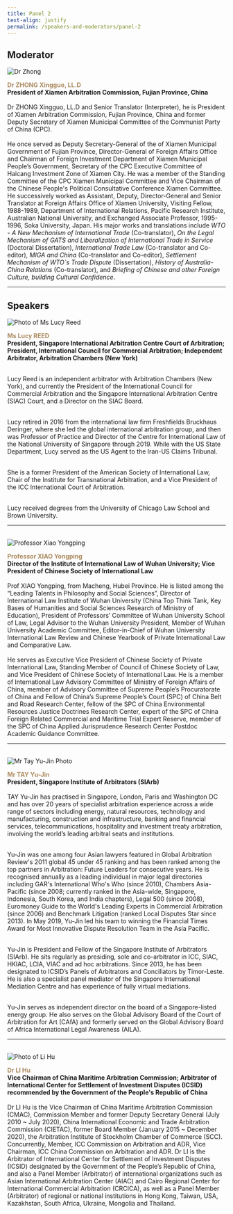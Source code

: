 ```yaml
---
title: Panel 2
text-align: justify
permalink: /speakers-and-moderators/panel-2
---
```


<style> 
.content img {
  max-width: 200px;
  margin-left: 0;
}

.speaker-name {
  color: #AC8B60;
}
</style>

## Moderator
<div class="sgds-container">
  <div class="row is-desktop">
    <div class="col is-10-mobile is-10-tablet is-3-desktop is-3-widescreen is-3-fullhd">
    <img src="/images/speakers-panel 2-zhong xingguo.jpg" alt="Dr Zhong"> 
    </div>
    <div class="col">
      <p>
      <b class="speaker-name">Dr ZHONG Xingguo, LL.D </b><br>
   <b>President of Xiamen Arbitration Commission, Fujian Province, China <br> <br></b>
Dr ZHONG Xingguo, LL.D and Senior Translator (Interpreter), he is President of Xiamen Arbitration Commission, Fujian Province, China and former Deputy Secretary of Xiamen Municipal Committee of the Communist Party of China (CPC).<br> <br> 
He once served as Deputy Secretary-General of the of Xiamen Municipal Government of Fujian Province, Director-General of Foreign Affairs Office and Chairman of Foreign Investment Department of Xiamen Municipal People’s Government, Secretary of the CPC Executive Committee of Haicang Investment Zone of Xiamen City. He was a member of the Standing Committee of the CPC Xiamen Municipal Committee and Vice Chairman of the Chinese People's Political Consultative Conference Xiamen Committee. He successively worked as Assistant, Deputy, Director-General and Senior Translator at Foreign Affairs Office of Xiamen University, Visiting Fellow, 1988-1989, Department of International Relations, Pacific Research Institute, Australian National University, and Exchanged Associate Professor, 1995-1996, Soka University, Japan. His major works and translations include <i> WTO - A New Mechanism of International Trade </i> (Co-translator), <i>On the Legal Mechanism of GATS and Liberalization of International Trade in Service </i>(Doctoral Dissertation), <i>International Trade Law</i> (Co-translator and Co-editor), <i>MIGA and China </i>(Co-translator and Co-editor), <i>Settlement Mechanism of WTO`s Trade Dispute </i>(Dissertation), <i>History of Australia-China Relations </i>(Co-translator), and <i>Briefing of Chinese and other Foreign Culture, building Cultural Confidence</i>.
      </p>
   </div>
  </div> 
</div>
<hr>

## Speakers

<div class="sgds-container">
  <div class="row is-desktop">
    <div class="col is-10-mobile is-10-tablet is-3-desktop is-3-widescreen is-3-fullhd">
    <img src="/images/speakers-panel 2-Lucy Reed.jpg" alt="Photo of Ms Lucy Reed"> 
    </div>
    <div class="col">
    <p>
      <b class="speaker-name">Ms Lucy REED </b><br>
    <b>President, Singapore International Arbitration Centre Court of Arbitration; President, International Council for Commercial Arbitration; Independent Arbitrator, Arbitration Chambers (New York)<br> <br> </b>
      
Lucy Reed is an independent arbitrator with Arbitration Chambers (New York), and currently the President of the International Council for Commercial Arbitration and the Singapore International Arbitration Centre (SIAC) Court, and a Director on the SIAC Board.  <br> <br>

Lucy retired in 2016 from the international law firm Freshfields Bruckhaus Deringer, where she led the global international arbitration group, and then was Professor of Practice and Director of the Centre for International Law of the National University of Singapore through 2019. While with the US State Department, Lucy served as the US Agent to the Iran-US Claims Tribunal. <br> <br>

She is a former President of the American Society of International Law, Chair of the Institute for Transnational Arbitration, and a Vice President of the ICC International Court of Arbitration. <br> <br>

Lucy received degrees from the University of Chicago Law School and Brown University.
</p>
</div>
  </div>
 <hr>
  <br>
<div class="row is-desktop">
    <div class="col is-10-mobile is-10-tablet is-3-desktop is-3-widescreen is-3-fullhd">
    <img src="/images/speakers-panel 2-xiao yongping.png" alt="Professor Xiao Yongping"> 
    </div>
    <div class="col">
    <p>
<b class="speaker-name">Professor XIAO Yongping </b><br>
    <b>Director of the Institute of International Law of Wuhan University; Vice President of Chinese Society of International Law <br> <br> </b>
Prof XIAO Yongping, from Macheng, Hubei Province. He is listed among the “Leading Talents in Philosophy and Social Sciences”, Director of International Law Institute of Wuhan University (China Top Think Tank, Key Bases of Humanities and Social Sciences Research of Ministry of Education), President of Professors’ Committee of Wuhan University School of Law, Legal Advisor to the Wuhan University President, Member of Wuhan University Academic Committee, Editor-in-Chief of Wuhan University International Law Review and Chinese Yearbook of Private International Law and Comparative Law.<br> <br>
He serves as Executive Vice President of Chinese Society of Private International Law, Standing Member of Council of Chinese Society of Law, and Vice President of Chinese Society of International Law. He is a member of International Law Advisory Committee of Ministry of Foreign Affairs of China, member of Advisory Committee of Supreme People’s Procuratorate of China and Fellow of China’s Supreme People’s Court (SPC) of China Belt and Road Research Center, fellow of the SPC of China Environmental Resources Justice Doctrines Research Center, expert of the SPC of China Foreign Related Commercial and Maritime Trial Expert Reserve, member of the SPC of China Applied Jurisprudence Research Center Postdoc Academic Guidance Committee.
</p>
</div>
</div> 
  <hr>
  <br>

<div class="row is-desktop">
    <div class="col is-10-mobile is-10-tablet is-3-desktop is-3-widescreen is-3-fullhd">
    <img src="/images/speakers-panel 2-Tay Yu Jin.png" alt="Mr Tay Yu-Jin Photo"> 
    </div>
    <div class="col">
    <p>
<b class="speaker-name">Mr TAY Yu-Jin </b><br>
    <b>President, Singapore Institute of Arbitrators (SIArb)<br> <br> </b>
      TAY Yu-Jin has practised in Singapore, London, Paris and Washington DC and has over 20 years of specialist arbitration experience across a wide range of sectors including energy, natural resources, technology and manufacturing, construction and infrastructure, banking and financial services, telecommunications, hospitality and   investment treaty arbitration, involving the world’s leading arbitral seats and institutions.<br> <br>

Yu-Jin was one among four Asian lawyers featured in Global Arbitration Review's 2011 global 45 under 45 ranking and has been ranked among the top partners in Arbitration: Future Leaders for consecutive years. He is recognised annually as a leading individual in major legal directories including GAR's International Who's Who (since 2010), Chambers Asia-Pacific (since 2008; currently ranked in the Asia-wide, Singapore, Indonesia, South Korea, and India chapters), Legal 500 (since 2008), Euromoney Guide to the World's Leading Experts in Commercial Arbitration (since 2006) and Benchmark Litigation (ranked Local Disputes Star since 2013). In May 2019, Yu-Jin led his team to winning the Financial Times Award for Most Innovative Dispute Resolution Team in the Asia Pacific.<br> <br>

Yu-Jin is President and Fellow of the Singapore Institute of Arbitrators (SIArb). He sits regularly as presiding, sole and co-arbitrator in ICC, SIAC, HKIAC, LCIA, VIAC and ad hoc arbitrations. Since 2013, he has been designated to ICSID’s Panels of Arbitrators and Conciliators by Timor-Leste. He is also a specialist panel mediator of the Singapore International Mediation Centre and has experience of fully virtual mediations.<br> <br>

Yu-Jin serves as independent director on the board of a Singapore-listed energy group. He also serves on the Global Advisory Board of the Court of Arbitration for Art (CAfA) and formerly served on the Global Advisory Board of Africa International Legal Awareness (AILA).
</p>
</div>
</div>
   <hr>
  <br>

<div class="row is-desktop">
    <div class="col is-10-mobile is-10-tablet is-3-desktop is-3-widescreen is-3-fullhd">
    <img src="/images/speakers-panel 2-li hu.jpg" alt="Photo of Li Hu"> 
    </div>
    <div class="col">
    <p>
<b class="speaker-name">Dr LI Hu</b><br>
    <b>Vice Chairman of China Maritime Arbitration Commission; Arbitrator of International Center for Settlement of Investment Disputes (ICSID) recommended by the Government of the People's Republic of China<br> <br> </b>
Dr LI Hu is the Vice Chairman of China Maritime Arbitration Commission (CMAC), Commission Member and former Deputy Secretary General (July 2010 ~ July 2020), China International Economic and Trade Arbitration Commission (CIETAC), former Board Member (January 2015 ~ December 2020), the Arbitration Institute of Stockholm Chamber of Commerce (SCC). Concurrently, Member, ICC Commission on Arbitration and ADR, Vice Chairman, ICC China Commission on Arbitration and ADR. Dr LI is the Arbitrator of International Center for Settlement of Investment Disputes (ICSID) designated by the Government of the People’s Republic of China, and also a Panel Member (Arbitrator) of international organizations such as Asian International Arbitration Center (AIAC) and Cairo Regional Center for International Commercial Arbitration (CRCICA), as well as a Panel Member (Arbitrator) of regional or national institutions in Hong Kong, Taiwan, USA, Kazakhstan, South Africa, Ukraine, Mongolia and Thailand. 
</p>
</div>
